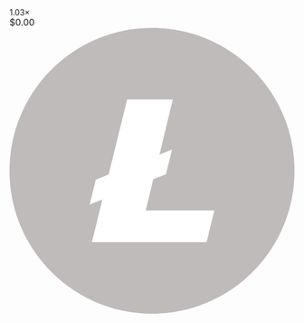 <div class="game-result-wrap win undefined svelte-19ngaoh" style="--duration: 300ms; z-index: 65 !important; --modal-width: 150px; --modal-height: 132px; --win-modal-heading-color: #B1BAD3;"><div class="game-result-content svelte-19ngaoh"> <span class="number-multiplier svelte-19ngaoh" style="--truncate-max-width: 118px;"><span class="weight-bold line-height-default align-left size-default text-size-default variant-subtle with-icon-space svelte-17v69ua" style="">1.03×</span></span> <div class="divider svelte-19ngaoh"></div> <span class="payout-result win svelte-19ngaoh"><div class="currency svelte-didcjq" role="presentation"> <span class="content svelte-didcjq" style="max-width: 98px"><span class="weight-bold line-height-default align-center size-md text-size-md variant-subtle numeric with-icon-space is-truncate svelte-17v69ua" style="font-size: 16px; line-height: 120%;"><span>$0.00 </span></span></span> <span class="weight-normal line-height-default align-left size-md text-size-md variant-subtle is-truncate svelte-17v69ua" title="ltc" style="max-width: 98px;"><svg fill="none" viewBox="0 0 96 96" class="svg-icon " style=""> <title></title> <path d="M96 48c0 26.51-21.49 48-48 48S0 74.51 0 48 21.49 0 48 0s48 21.49 48 48Z" fill="#BFBBBB"></path><path d="M31.275 57.645 27 59.31 29.07 51l4.32-1.74L39.645 24H55.02l-4.5 18.585 4.23-1.71-2.04 8.25-4.29 1.71-2.535 10.5H69L66.375 72H27.75l3.525-14.355Z" fill="#fff"></path></svg></span> </div></span></div></div>
